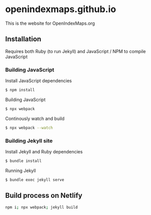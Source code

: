 # openindexmaps.github.io

This is the website for OpenIndexMaps.org

## Installation
Requires both Ruby (to run Jekyll) and JavaScript / NPM to compile JavaScript

### Building JavaScript
Install JavaScript dependencies
```sh
$ npm install
```

Building JavaScript
```sh
$ npx webpack
```

Continously watch and build
```sh
$ npx webpack --watch
```

### Building Jekyll site
Install Jekyll and Ruby dependencies
```sh
$ bundle install
```

Running Jekyll
```sh
$ bundle exec jekyll serve
```


## Build process on Netlify
```sh
npm i; npx webpack; jekyll build
```
